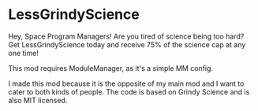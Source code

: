 # LessGrindyScience
Hey, Space Program Managers! Are you tired of science being too hard? Get LessGrindyScience today and receive 75% of the science cap at any one time!

This mod requires ModuleManager, as it's a simple MM config.

I made this mod because it is the opposite of my main mod and I want to cater to both kinds of people. The code is based on Grindy Science and is also MIT licensed.
